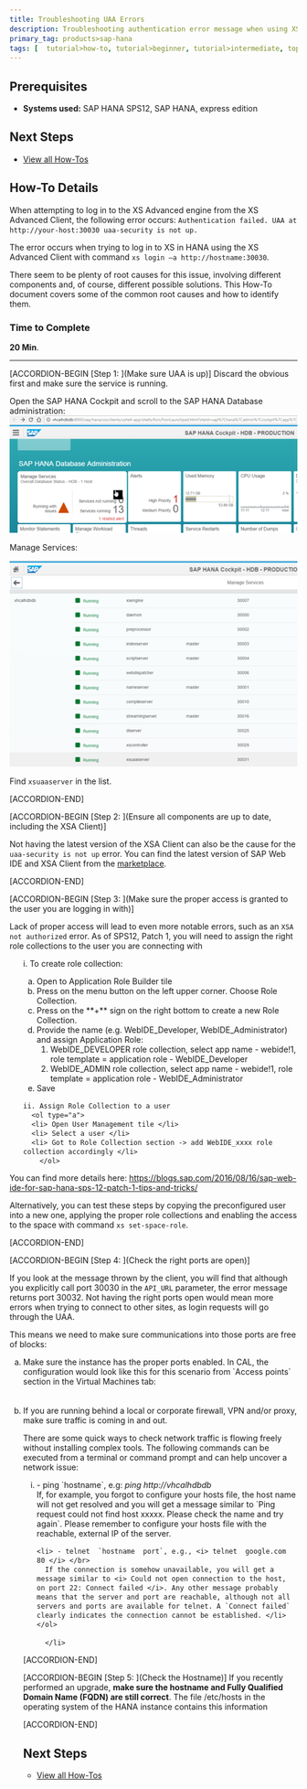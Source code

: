 ```yaml
---
title: Troubleshooting UAA Errors
description: Troubleshooting authentication error message when using XS Advanced client to log in to  SAP HANA
primary_tag: products>sap-hana
tags: [  tutorial>how-to, tutorial>beginner, tutorial>intermediate, topic>cloud, topic>security, products>sap-hana, products>sap-hana\,-express-edition , products>sap-hana-cloud-platform ]
---
```

## Prerequisites  
 - **Systems used:** SAP HANA SPS12, SAP HANA, express edition

## Next Steps
 - [View all How-Tos](http://www.sap.com/developer/tutorial-navigator.how-to.html)


## How-To Details
When attempting to log in to the XS Advanced engine from the XS Advanced Client, the following error occurs: `Authentication failed. UAA at http://your-host:30030 uaa-security is not up.`

The error occurs when trying to log in to XS in HANA using the XS Advanced Client with command `xs login –a http://hostname:30030`.

There seem to be plenty of root causes for this issue, involving different components and, of course, different possible solutions. This How-To document covers some of the common root causes and how to identify them.


### Time to Complete
**20 Min**.

---

[ACCORDION-BEGIN [Step 1: ](Make sure UAA is up)]
Discard the obvious first and make sure the service is running.

Open the SAP HANA Cockpit and scroll to the SAP HANA Database administration:
![SAP HANA Cockpit](1.png)


Manage Services:

![Manage Services](2.png)

Find `xsuaaserver` in the list.

[ACCORDION-END]


[ACCORDION-BEGIN [Step 2: ](Ensure all components are up to date, including the XSA Client)]

Not having the latest version of the XSA Client can also be the cause for the `uaa-security is not up` error. You can find the latest version of SAP Web IDE and XSA Client from the [marketplace](https://launchpad.support.sap.com/#/softwarecenter/template/products/_APP=00200682500000001943&_EVENT=DISPHIER&HEADER=N&FUNCTIONBAR=Y&EVENT=TREE&TMPL=INTRO_SWDC_SP_INMEMORY&V=MAINT&REFERER=CATALOG-PATCHES&ROUTENAME=products/By%20Category%20-%20SAP%20In-Memory%20).

[ACCORDION-END]


[ACCORDION-BEGIN [Step 3: ](Make sure the proper access is granted to the user you are logging in with)]

Lack of proper access will lead to even more notable errors, such as an `XSA not authorized` error.  As of SPS12, Patch 1, you will need to assign the right role collections to the user you are connecting with

<ol type="1">
  i. To create role collection:
    <ol type="a">
    <li>Open to Application Role Builder tile </li>
    <li>Press on the menu button on the left upper corner. Choose Role Collection. </li>
    <li> Press on the **+** sign on the right bottom to create a new Role Collection. </li>
    <li> Provide the name (e.g. WebIDE_Developer, WebIDE_Administrator) and assign Application Role:
        <ol type="-">
        <li>WebIDE_DEVELOPER role collection, select app name - webide!1, role template = application role - WebIDE_Developer </br> </li>
       <li> WebIDE_ADMIN role collection, select app name - webide!1, role template = application role - WebIDE_Administrator </li>
          </ol>
          </li>
      <li> Save </li>
                </ol>


    ii.	Assign Role Collection to a user
      <ol type="a">
      <li> Open User Management tile </li>
      <li> Select a user </li>
      <li> Got to Role Collection section -> add WebIDE_xxxx role collection accordingly </li>
        </ol>
</ol>

You can find more details here: https://blogs.sap.com/2016/08/16/sap-web-ide-for-sap-hana-sps-12-patch-1-tips-and-tricks/

Alternatively, you can test these steps by copying the preconfigured user into a new one, applying the proper role collections and enabling the access to the space with command `xs set-space-role`.

[ACCORDION-END]

[ACCORDION-BEGIN [Step 4: ](Check the right ports are open)]

If you look at the message thrown by the client, you will find that although you explicitly call port 30030 in the `API_URL` parameter, the error message returns port 30032.  Not having the right ports open would mean more errors when trying to connect to other sites, as login requests will go through the UAA.

This means we need to make sure communications into those ports are free of blocks:

<ol type="a">
<li>  Make sure the instance has the proper ports enabled. In CAL, the configuration would look like this for this scenario from `Access points` section in the Virtual Machines tab:<br>

<br>
<img src="https://raw.githubusercontent.com/SAPDocuments/How-Tos/master/tutorials/2017/01/troubleshooting-uaa-errors/3.PNG" alt="image 1"/>  </br> </li>

  <li> If you are running behind a local or corporate firewall, VPN and/or proxy, make sure traffic is coming in and out.

  There are some quick ways to check network traffic is flowing freely without installing complex tools. The following commands can be executed from a terminal or command prompt and can help uncover a network issue:
  <ol type="i">
    <li> - ping `hostname`, e.g: <i> ping http://vhcalhdbdb </i> </br>
      If, for example, you forgot to configure your hosts file, the host name will not get resolved and you will get a message similar to `Ping request could not find host xxxxx. Please check the name and try again`. Please remember to configure your hosts file with the reachable, external IP of the server. </li>

    <li> - telnet  `hostname  port`, e.g., <i> telnet  google.com  80 </i> </br>
      If the connection is somehow unavailable, you will get a message similar to <i> Could not open connection to the host, on port 22: Connect failed </i>. Any other message probably means that the server and port are reachable, although not all servers and ports are available for telnet. A `Connect failed` clearly indicates the connection cannot be established. </li>  </ol>

      </li>

</ol>

[ACCORDION-END]

[ACCORDION-BEGIN [Step 5: ](Check the Hostname)]
If you recently performed an upgrade, **make sure the hostname and Fully Qualified Domain Name (FQDN) are still correct**. The file /etc/hosts in the operating system of the HANA instance contains this information

[ACCORDION-END]

## Next Steps
 - [View all How-Tos](http://www.sap.com/developer/tutorial-navigator.how-to.html)
